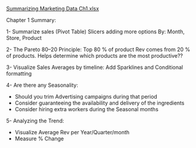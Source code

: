 
[Summarizing Marketing Data Ch1.xlsx](https://github.com/user-attachments/files/17781822/Summarizing.Marketing.Data.Ch1.xlsx)

Chapter 1 Summary:

1-	Summarize sales (Pivot Table) Slicers adding more options 
By: Month,
	Store,
	           Product

2-	The Pareto 80–20 Principle:
Top 80 % of product Rev comes from 20 % of products.
Helps determine which products are the most productive??

3-	Visualize Sales Averages by timeline:
Add Sparklines and Conditional formatting

4-	Are there any Seasonality:
* Should you trim Advertising campaigns during that period 
* Consider guaranteeing the availability and delivery of the ingredients
* Consider hiring extra workers during the Seasonal months

5-	Analyzing the Trend:
* Visualize Average Rev per Year/Quarter/month
* Measure % Change
